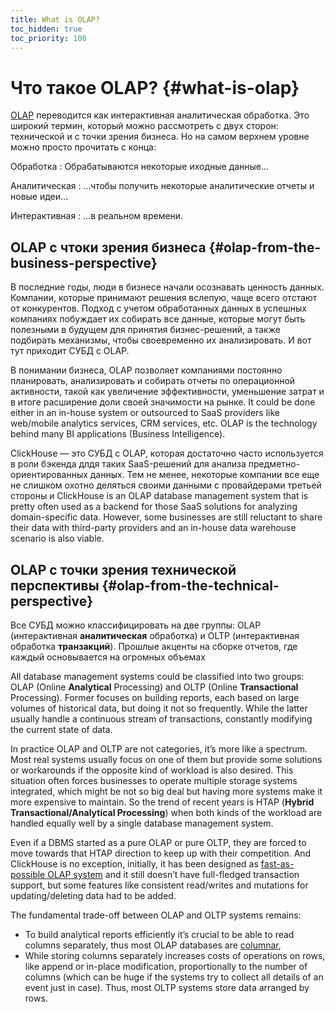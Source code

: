 ```yaml
---
title: What is OLAP?
toc_hidden: true
toc_priority: 100
---
```


# Что такое OLAP? {#what-is-olap}

[OLAP](https://ru.wikipedia.org/wiki/OLAP) переводится как интерактивная аналитическая обработка. Это широкий термин, который можно рассмотреть с двух сторон: технической и с точки зрения бизнеса. Но на самом верхнем уровне можно просто прочитать с конца:

Обработка
:   Обрабатываются некоторые иходные данные…

Аналитическая
:   …чтобы получить некоторые аналитические отчеты и новые идеи…

Интерактивная
:   …в реальном времени.

## OLAP с чтоки зрения бизнеса {#olap-from-the-business-perspective}

В последние годы, люди в бизнесе начали осознавать ценность данных. Компании, которые принимают решения вслепую, чаще всего отстают от конкурентов. Подход с учетом обработанных данных в успешных компаниях побуждает их собирать все данные, которые могут быть полезными в будущем для принятия бизнес-решений, а также подбирать механизмы, чтобы своевременно их анализировать. И вот тут приходит СУБД с OLAP. 

В понимании бизнеса, OLAP позволяет компаниями постоянно планировать, анализировать и собирать отчеты по операционной активности, такой как увеличение эффективности, уменьшение затрат и в итоге расширение доли своей значимости на рынке. It could be done either in an in-house system or outsourced to SaaS providers like web/mobile analytics services, CRM services, etc. OLAP is the technology behind many BI applications (Business Intelligence).

ClickHouse — это СУБД с OLAP, которая достаточно часто используется в роли бэкенда длдя таких SaaS-решений для анализа предметно-ориентированных данных. Тем не менее, некоторые компании все еще не слишком охотно деляться своими данными с провайдерами третьей стороны и 
ClickHouse is an OLAP database management system that is pretty often used as a backend for those SaaS solutions for analyzing domain-specific data. However, some businesses are still reluctant to share their data with third-party providers and an in-house data warehouse scenario is also viable.

## OLAP с точки зрения технической перспективы {#olap-from-the-technical-perspective}

Все СУБД можно классифицировать на две группы: OLAP (интерактивная **аналитическая** обработка) и OLTP (интерактивная обработка **транзакций**). Прошлые акценты на сборке отчетов, где каждый основывается на огромных объемах 

All database management systems could be classified into two groups: OLAP (Online **Analytical** Processing) and OLTP (Online **Transactional** Processing). Former focuses on building reports, each based on large volumes of historical data, but doing it not so frequently. While the latter usually handle a continuous stream of transactions, constantly modifying the current state of data.

In practice OLAP and OLTP are not categories, it’s more like a spectrum. Most real systems usually focus on one of them but provide some solutions or workarounds if the opposite kind of workload is also desired. This situation often forces businesses to operate multiple storage systems integrated, which might be not so big deal but having more systems make it more expensive to maintain. So the trend of recent years is HTAP (**Hybrid Transactional/Analytical Processing**) when both kinds of the workload are handled equally well by a single database management system.

Even if a DBMS started as a pure OLAP or pure OLTP, they are forced to move towards that HTAP direction to keep up with their competition. And ClickHouse is no exception, initially, it has been designed as [fast-as-possible OLAP system](../../faq/general/why-clickhouse-is-so-fast.md) and it still doesn’t have full-fledged transaction support, but some features like consistent read/writes and mutations for updating/deleting data had to be added.

The fundamental trade-off between OLAP and OLTP systems remains:

-   To build analytical reports efficiently it’s crucial to be able to read columns separately, thus most OLAP databases are [columnar](../../faq/general/columnar-database.md),
-   While storing columns separately increases costs of operations on rows, like append or in-place modification, proportionally to the number of columns (which can be huge if the systems try to collect all details of an event just in case). Thus, most OLTP systems store data arranged by rows.
